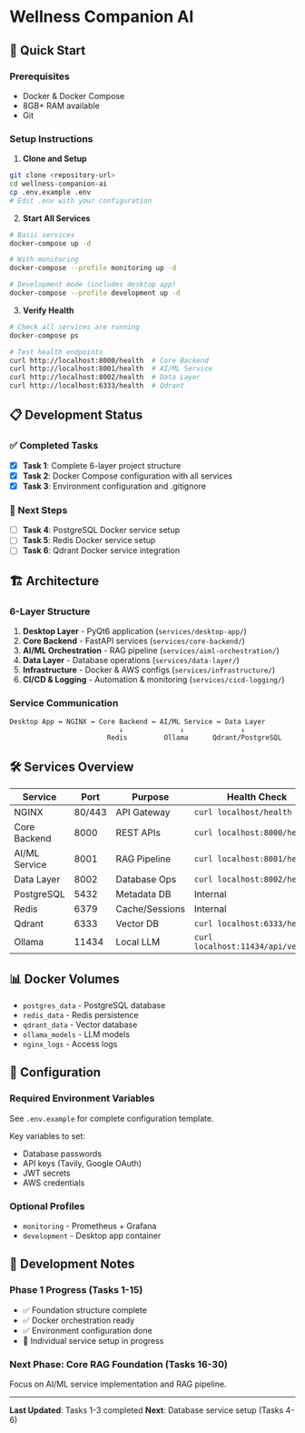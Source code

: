# Wellness Companion AI

## 🚀 Quick Start

### Prerequisites
- Docker & Docker Compose
- 8GB+ RAM available
- Git

### Setup Instructions

1. **Clone and Setup**
```bash
git clone <repository-url>
cd wellness-companion-ai
cp .env.example .env
# Edit .env with your configuration
```

2. **Start All Services**
```bash
# Basic services
docker-compose up -d

# With monitoring
docker-compose --profile monitoring up -d

# Development mode (includes desktop app)
docker-compose --profile development up -d
```

3. **Verify Health**
```bash
# Check all services are running
docker-compose ps

# Test health endpoints
curl http://localhost:8000/health  # Core Backend
curl http://localhost:8001/health  # AI/ML Service
curl http://localhost:8002/health  # Data Layer
curl http://localhost:6333/health  # Qdrant
```

## 📋 Development Status

### ✅ Completed Tasks
- [x] **Task 1**: Complete 6-layer project structure
- [x] **Task 2**: Docker Compose configuration with all services
- [x] **Task 3**: Environment configuration and .gitignore

### 🔄 Next Steps
- [ ] **Task 4**: PostgreSQL Docker service setup
- [ ] **Task 5**: Redis Docker service setup
- [ ] **Task 6**: Qdrant Docker service integration

## 🏗️ Architecture

### 6-Layer Structure
1. **Desktop Layer** - PyQt6 application (`services/desktop-app/`)
2. **Core Backend** - FastAPI services (`services/core-backend/`)
3. **AI/ML Orchestration** - RAG pipeline (`services/aiml-orchestration/`)
4. **Data Layer** - Database operations (`services/data-layer/`)
5. **Infrastructure** - Docker & AWS configs (`services/infrastructure/`)
6. **CI/CD & Logging** - Automation & monitoring (`services/cicd-logging/`)

### Service Communication
```
Desktop App ↔ NGINX ↔ Core Backend ↔ AI/ML Service ↔ Data Layer
                           ↓              ↓              ↓
                        Redis         Ollama      Qdrant/PostgreSQL
```

## 🛠️ Services Overview

| Service | Port | Purpose | Health Check |
|---------|------|---------|--------------|
| NGINX | 80/443 | API Gateway | `curl localhost/health` |
| Core Backend | 8000 | REST APIs | `curl localhost:8000/health` |
| AI/ML Service | 8001 | RAG Pipeline | `curl localhost:8001/health` |
| Data Layer | 8002 | Database Ops | `curl localhost:8002/health` |
| PostgreSQL | 5432 | Metadata DB | Internal |
| Redis | 6379 | Cache/Sessions | Internal |
| Qdrant | 6333 | Vector DB | `curl localhost:6333/health` |
| Ollama | 11434 | Local LLM | `curl localhost:11434/api/version` |

## 📊 Docker Volumes

- `postgres_data` - PostgreSQL database
- `redis_data` - Redis persistence
- `qdrant_data` - Vector database
- `ollama_models` - LLM models
- `nginx_logs` - Access logs

## 🔧 Configuration

### Required Environment Variables
See `.env.example` for complete configuration template.

Key variables to set:
- Database passwords
- API keys (Tavily, Google OAuth)
- JWT secrets
- AWS credentials

### Optional Profiles
- `monitoring` - Prometheus + Grafana
- `development` - Desktop app container

## 📝 Development Notes

### Phase 1 Progress (Tasks 1-15)
- ✅ Foundation structure complete
- ✅ Docker orchestration ready
- ✅ Environment configuration done
- 🔄 Individual service setup in progress

### Next Phase: Core RAG Foundation (Tasks 16-30)
Focus on AI/ML service implementation and RAG pipeline.

---

**Last Updated**: Tasks 1-3 completed
**Next**: Database service setup (Tasks 4-6)